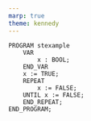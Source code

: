```yaml
---
marp: true
theme: kennedy
---
```


<pre>
<code class="iecst">PROGRAM stexample
    VAR
        x : BOOL;
    END_VAR
    x := TRUE;
    REPEAT
        x := FALSE;
    UNTIL x := FALSE;
    END_REPEAT;
END_PROGRAM;</code></pre>

<script src="//cdnjs.cloudflare.com/ajax/libs/highlight.js/9.15.6/highlight.min.js"></script>
<script type="text/javascript" src="https://raw.githubusercontent.com/highlightjs/highlightjs-structured-text/master/dist/iecst.min.js"></script>
<script>hljs.initHighlightingOnLoad();</script>

<script>window.addEventListener('vscode.markdown.updateContent', function() { hljs.initHighlightingOnLoad() });</script>